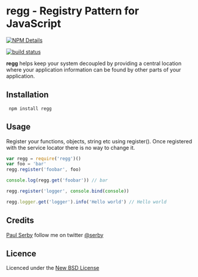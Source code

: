 # regg - Registry Pattern for JavaScript

[![NPM Details](https://nodei.co/npm/regg.png?stars&downloads)](https://npmjs.org/package/regg)

[![build status](https://api.travis-ci.org/serby/regg.png)](http://travis-ci.org/serby/regg)

**regg** helps keep your system decoupled by providing a central location where
your application information can be found by other parts of your application.

## Installation

     npm install regg

## Usage

Register your functions, objects, string etc using register().
Once registered with the service locator there is no way to change it.

```js
var regg = require('regg')()
var foo = 'bar'
regg.register('foobar', foo)

console.log(regg.get('foobar')) // bar

regg.register('logger', console.bind(console))

regg.logger.get('logger').info('Hello world') // Hello world
```

## Credits
[Paul Serby](https://github.com/serby/) follow me on twitter [@serby](http://twitter.com/serby)

## Licence
Licenced under the [New BSD License](http://opensource.org/licenses/bsd-license.php)